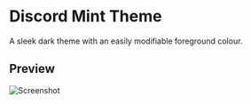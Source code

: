 # Discord Mint Theme

A sleek dark theme with an easily modifiable foreground colour.

## Preview
![Screenshot](http://i.imgur.com/OibORKE.png)